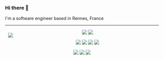 ### Hi there 👋


I'm a software engineer based in Rennes, France

---

<img src="https://github-readme-stats-git-master-sdhiaeddines-projects.vercel.app/api?username=sdhiaeddine&show_icons=true&count_private=true)" align="left" hspace="10" vspace="10"></a>

<p align="center">
  <a target="_blank" href="https://twitter.com/sdhiaeddine"><img src="https://img.shields.io/twitter/follow/sdhiaeddine.svg?style=social" /></a>
  <a target="_blank" href="https://github.com/sdhiaeddine"><img src="https://img.shields.io/github/followers/sdhiaeddine?style=social" /></a>
</p>

<p align="center">
  <img src="https://img.shields.io/badge/-kotlin-blue" />
  <img src="https://img.shields.io/badge/-java-blue" />
  <img src="https://img.shields.io/badge/-python-blue" />
  <img src="https://img.shields.io/badge/-dart-blue" />
</p>

<p align="center">
  <img src="https://img.shields.io/badge/-Android-red" />
  <img src="https://img.shields.io/badge/-Flutter-red" />
  <img src="https://img.shields.io/badge/-Android TV-red" />
</p>

</br>
<!--
[![Top Langs](https://github-readme-stats-git-master-sdhiaeddines-projects.vercel.app/api/top-langs/?username=sdhiaeddine&layout=default&card_width=500)](https://github.com/sdhiaeddine/github-readme-stats) -->
<!--
**sdhiaeddine/sdhiaeddine** is a ✨ _special_ ✨ repository because its `README.md` (this file) appears on your GitHub profile.

Here are some ideas to get you started:

- 🔭 I’m currently working on ...
- 🌱 I’m currently learning ...
- 👯 I’m looking to collaborate on ...
- 🤔 I’m looking for help with ...
- 💬 Ask me about ...
- 📫 How to reach me: ...
- 😄 Pronouns: ...
- ⚡ Fun fact: ...
-->
